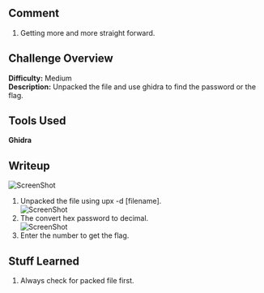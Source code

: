 ## Comment  
1. Getting more and more straight forward.   

## Challenge Overview  
**Difficulty:** Medium  
**Description:** Unpacked the file and use ghidra to find the password or the flag.  
## Tools Used  
**Ghidra**

## Writeup  
![ScreenShot](https://imgur.com/iSTjx5z.png)  
1. Unpacked the file using upx -d [filename].  
![ScreenShot](https://imgur.com/N0T6NxW.png)  
2. The convert hex password to decimal.  
![ScreenShot](https://imgur.com/9wH7Wxh.png)
3. Enter the number to get the flag.  

## Stuff Learned  
1. Always check for packed file first.  



